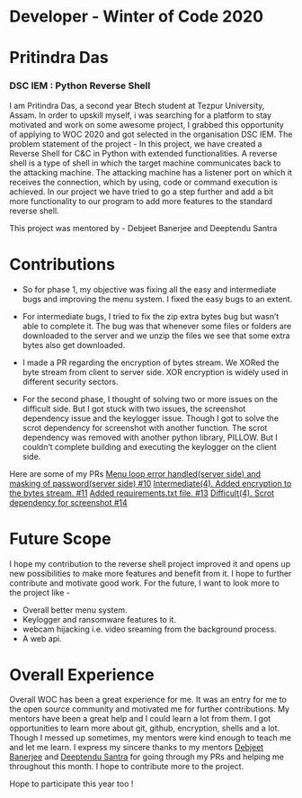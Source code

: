 # Developer - Winter of Code 2020
# Pritindra Das
### DSC IEM : Python Reverse Shell

 I am Pritindra Das, a second year Btech student at Tezpur University, Assam. 
 In order to upskill myself, i was searching for a platform to stay motivated and work on some awesome project,
 I grabbed this opportunity of applying to WOC 2020 and got selected in the organisation DSC IEM.
 The problem statement of the project - In this project, we have created a Reverse Shell for C&C in Python 
 with extended functionalities. A reverse shell is a type  of shell in which the target machine communicates 
 back to the attacking machine. The attacking machine has a listener port on which it receives the connection,
 which by using, code or command execution is achieved. In our project we have tried to go a step further and add
 a bit more functionality to our program to add more features to the standard reverse shell.
 
 This project was mentored by - Debjeet Banerjee and Deeptendu Santra
 
# Contributions


  - So for phase 1, my objective was fixing all the easy and intermediate bugs and improving the menu system. I 
  fixed the easy bugs to an extent.

- For intermediate bugs, I tried to fix the zip extra bytes bug but wasn’t able to complete it. The bug was that
  whenever some files or folders are downloaded to the server and we unzip the files we see that some extra bytes also
  get downloaded.
  
- I made a PR regarding the encryption of bytes stream. We XORed the byte stream from client to server side.
  XOR encryption is widely used in different security sectors.
  
- For the second phase, I thought of solving two or more issues on the difficult side. But I got stuck with two issues, 
  the screenshot dependency issue and the keylogger issue. Though I got to solve the scrot dependency for screenshot with
  another function. The scrot dependency was removed with another python library, PILLOW. But I couldn’t complete building
  and executing the keylogger on the client side. 


Here are some of my PRs 
[Menu loop error handled(server side) and masking of password(server side) #10](https://github.com/whokilleddb/Reverse-Shell/pull/10) 
[Intermediate(4). Added encryption to the bytes stream. #11](https://github.com/whokilleddb/Reverse-Shell/pull/11)
[Added requirements.txt file. #13](https://github.com/whokilleddb/Reverse-Shell/pull/13)
[Difficult(4). Scrot dependency for screenshot #14](https://github.com/whokilleddb/Reverse-Shell/pull/14)

# Future Scope
I hope my contribution to the reverse shell project improved it and opens up new possibilities to make more features
and benefit from it. I hope to further contribute and motivate good work. For the future, I want to look more to the project like -
- Overall better menu system.
- Keylogger and ransomware features to it.
- webcam hijacking i.e. video sreaming from the background process.
- A web api.

# Overall Experience
Overall WOC has been a great experience for me. It was an entry for me to the open source community and motivated me for further 
contributions. My mentors have been a great help and I could learn a lot from them. I got opportunities to learn more about git, 
github, encryption, shells and a lot. Though I messed up sometimes, my mentors were kind enough to teach me and let me learn. 
I express my sincere thanks to my mentors [Debjeet Banerjee](https://github.com/whokilleddb) and [Deeptendu Santra](https://github.com/Dsantra92)
for going through my PRs and helping me throughout this month.
I hope to contribute more to the project.

Hope to participate this year too !

